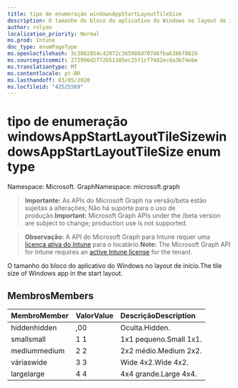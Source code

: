 ```yaml
---
title: tipo de enumeração windowsAppStartLayoutTileSize
description: O tamanho do bloco do aplicativo do Windows no layout de início.
author: rolyon
localization_priority: Normal
ms.prod: Intune
doc_type: enumPageType
ms.openlocfilehash: 3c3082054c42072c365088d70746fba6386f8826
ms.sourcegitcommit: 272996d2772b51105ec25f1cf7482ecda3b74ebe
ms.translationtype: MT
ms.contentlocale: pt-BR
ms.lasthandoff: 03/05/2020
ms.locfileid: "42525569"
---
```

# <a name="windowsappstartlayouttilesize-enum-type"></a><span data-ttu-id="e2f2c-103">tipo de enumeração windowsAppStartLayoutTileSize</span><span class="sxs-lookup"><span data-stu-id="e2f2c-103">windowsAppStartLayoutTileSize enum type</span></span>

<span data-ttu-id="e2f2c-104">Namespace: Microsoft. Graph</span><span class="sxs-lookup"><span data-stu-id="e2f2c-104">Namespace: microsoft.graph</span></span>

> <span data-ttu-id="e2f2c-105">**Importante:** As APIs do Microsoft Graph na versão/beta estão sujeitas a alterações; Não há suporte para o uso de produção.</span><span class="sxs-lookup"><span data-stu-id="e2f2c-105">**Important:** Microsoft Graph APIs under the /beta version are subject to change; production use is not supported.</span></span>

> <span data-ttu-id="e2f2c-106">**Observação:** A API do Microsoft Graph para Intune requer uma [licença ativa do Intune](https://go.microsoft.com/fwlink/?linkid=839381) para o locatário.</span><span class="sxs-lookup"><span data-stu-id="e2f2c-106">**Note:** The Microsoft Graph API for Intune requires an [active Intune license](https://go.microsoft.com/fwlink/?linkid=839381) for the tenant.</span></span>

<span data-ttu-id="e2f2c-107">O tamanho do bloco do aplicativo do Windows no layout de início.</span><span class="sxs-lookup"><span data-stu-id="e2f2c-107">The tile size of Windows app in the start layout.</span></span>

## <a name="members"></a><span data-ttu-id="e2f2c-108">Membros</span><span class="sxs-lookup"><span data-stu-id="e2f2c-108">Members</span></span>
|<span data-ttu-id="e2f2c-109">Membro</span><span class="sxs-lookup"><span data-stu-id="e2f2c-109">Member</span></span>|<span data-ttu-id="e2f2c-110">Valor</span><span class="sxs-lookup"><span data-stu-id="e2f2c-110">Value</span></span>|<span data-ttu-id="e2f2c-111">Descrição</span><span class="sxs-lookup"><span data-stu-id="e2f2c-111">Description</span></span>|
|:---|:---|:---|
|<span data-ttu-id="e2f2c-112">hidden</span><span class="sxs-lookup"><span data-stu-id="e2f2c-112">hidden</span></span>|<span data-ttu-id="e2f2c-113">,0</span><span class="sxs-lookup"><span data-stu-id="e2f2c-113">0</span></span>|<span data-ttu-id="e2f2c-114">Oculta.</span><span class="sxs-lookup"><span data-stu-id="e2f2c-114">Hidden.</span></span>|
|<span data-ttu-id="e2f2c-115">small</span><span class="sxs-lookup"><span data-stu-id="e2f2c-115">small</span></span>|<span data-ttu-id="e2f2c-116">1 </span><span class="sxs-lookup"><span data-stu-id="e2f2c-116">1</span></span>|<span data-ttu-id="e2f2c-117">1x1 pequeno.</span><span class="sxs-lookup"><span data-stu-id="e2f2c-117">Small 1x1.</span></span>|
|<span data-ttu-id="e2f2c-118">medium</span><span class="sxs-lookup"><span data-stu-id="e2f2c-118">medium</span></span>|<span data-ttu-id="e2f2c-119">2 </span><span class="sxs-lookup"><span data-stu-id="e2f2c-119">2</span></span>|<span data-ttu-id="e2f2c-120">2x2 médio.</span><span class="sxs-lookup"><span data-stu-id="e2f2c-120">Medium 2x2.</span></span>|
|<span data-ttu-id="e2f2c-121">várias</span><span class="sxs-lookup"><span data-stu-id="e2f2c-121">wide</span></span>|<span data-ttu-id="e2f2c-122">3 </span><span class="sxs-lookup"><span data-stu-id="e2f2c-122">3</span></span>|<span data-ttu-id="e2f2c-123">Wide 4x2.</span><span class="sxs-lookup"><span data-stu-id="e2f2c-123">Wide 4x2.</span></span>|
|<span data-ttu-id="e2f2c-124">large</span><span class="sxs-lookup"><span data-stu-id="e2f2c-124">large</span></span>|<span data-ttu-id="e2f2c-125">4 </span><span class="sxs-lookup"><span data-stu-id="e2f2c-125">4</span></span>|<span data-ttu-id="e2f2c-126">4x4 grande.</span><span class="sxs-lookup"><span data-stu-id="e2f2c-126">Large 4x4.</span></span>|



